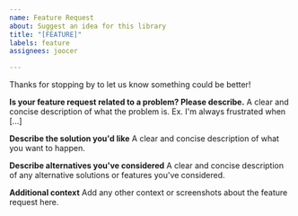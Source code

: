 ```yaml
---
name: Feature Request
about: Suggest an idea for this library
title: "[FEATURE]"
labels: feature
assignees: joocer

---
```


Thanks for stopping by to let us know something could be better!

**Is your feature request related to a problem? Please describe.**
A clear and concise description of what the problem is. Ex. I'm always frustrated when [...]

**Describe the solution you'd like**
A clear and concise description of what you want to happen.

**Describe alternatives you've considered**
A clear and concise description of any alternative solutions or features you've considered.

**Additional context**
Add any other context or screenshots about the feature request here.
